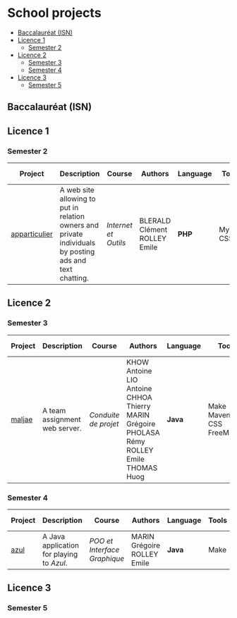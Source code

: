# School projects


<!-- vim-markdown-toc GFM -->

* [Baccalauréat (ISN)](#baccalauréat-isn)
* [Licence 1](#licence-1)
	* [Semester 2](#semester-2)
* [Licence 2](#licence-2)
	* [Semester 3](#semester-3)
	* [Semester 4](#semester-4)
* [Licence 3](#licence-3)
	* [Semester 5](#semester-5)

<!-- vim-markdown-toc -->

## Baccalauréat (ISN)

## Licence 1

### Semester 2

| Project                                                                                     | Description                                                                                             | Course                 | Authors                             | Language   | Tools            | Nb lines   |
| -------------------------------------------------------------------------------             | --                                                                                                      | ---------------------- | ----------------------------------- | ---------- | ---------------- | ---------- |
| [apparticulier](https://gitlab.com/EmileRolley/school-projects/-/tree/master/apparticulier) | A web site allowing to put in relation owners and private individuals by posting ads and text chatting. | *Internet et Outils*   | BLERALD Clément <br> ROLLEY Emile   | **PHP**    | MySQL <br> CSS   | 1753       |

## Licence 2

### Semester 3

| Project                                                                       | Description                   | Course               | Authors                                                                                                                   | Language | Tools                                    | Nb lines |
|-------------------------------------------------------------------------------|-------------------------------|----------------------|---------------------------------------------------------------------------------------------------------------------------|----------|------------------------------------------|----------|
| [maljae](https://gitlab.com/EmileRolley/school-projects/-/tree/master/maljae) | A team assignment web server. | *Conduite de projet* | KHOW Antoine <br> LIO Antoine <br> CHHOA Thierry <br> MARIN Grégoire <br> PHOLASA Rémy <br> ROLLEY Emile <br> THOMAS Huog | **Java** | Make <br> Maven <br> CSS <br> FreeMarker | 4418     |

### Semester 4

| Project                                                                   | Description                               | Course                       | Authors                          | Language | Tools | Nb lines |
|---------------------------------------------------------------------------|-------------------------------------------|------------------------------|----------------------------------|----------|-------|----------|
| [azul](https://gitlab.com/EmileRolley/school-projects/-/tree/master/azul) | A Java application for playing to *Azul*. | *POO et Interface Graphique* | MARIN Grégoire <br> ROLLEY Emile | **Java** | Make  | 2380     |

## Licence 3

### Semester 5
